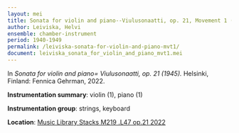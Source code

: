 ```yaml
---
layout: mei
title: Sonata for violin and piano--Viulusonaatti, op. 21, Movement 1 (1945)
author: Leiviska, Helvi
ensemble: chamber-instrument
period: 1940-1949
permalink: /leiviska-sonata-for-violin-and-piano-mvt1/
document: leiviska_sonata_for_violin_and_piano_mvt1.mei
---
```


In *Sonata for violin and piano= Viulusonaatti, op. 21 (1945).* Helsinki, Finland: Fennica Gehrman, 2022.

**Instrumentation summary**: violin (1), piano (1)

**Instrumentation group**: strings, keyboard

**Location**: <a href="https://tufts.primo.exlibrisgroup.com/permalink/01TUN_INST/1kc9gia/alma991018809261903851" target="_blank">Music Library Stacks M219 .L47 op.21 2022</a>